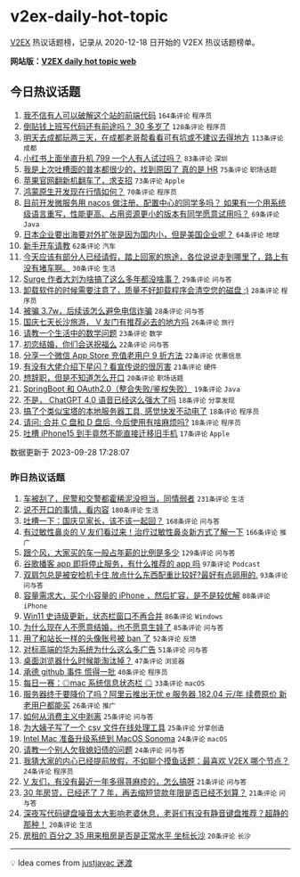 # v2ex-daily-hot-topic

[V2EX](https://www.v2ex.com/) 热议话题榜，记录从 2020-12-18 日开始的 V2EX 热议话题榜单。

**网站版：[V2EX daily hot topic web](https://boojack.github.io/v2ex-daily-hot-topic-web/)**

## 今日热议话题

<!-- TODAY BEGIN -->

1. [我不信有人可以破解这个站的前端代码](https://www.v2ex.com/t/978002) `164条评论` `程序员`
1. [倒贴钱上班写代码还有前途吗？ 30 多岁了](https://www.v2ex.com/t/977938) `128条评论` `程序员`
1. [明天去成都玩两三天，在成都老哥帮看看可有坑或不建议去得地方](https://www.v2ex.com/t/977800) `113条评论` `成都`
1. [小红书上面坐直升机 799 一个人有人试过吗？](https://www.v2ex.com/t/977774) `83条评论` `深圳`
1. [我是上次吐槽面的普本都很少的，找到原因了 真的是 HR](https://www.v2ex.com/t/977828) `75条评论` `职场话题`
1. [苹果官网翻新机翻车了，求支招](https://www.v2ex.com/t/977840) `73条评论` `Apple`
1. [鸿蒙原生开发现在行情如何？](https://www.v2ex.com/t/977996) `70条评论` `程序员`
1. [目前开发微服务用 nacos 做注册、配置中心的同学多吗？ 如果有一个用系统级语言重写，性能更高、占用资源更小的版本有同学愿意试用吗？](https://www.v2ex.com/t/977787) `69条评论` `Java`
1. [日本企业要出海要对外扩张是因为国内小，但是美国企业呢？](https://www.v2ex.com/t/977783) `64条评论` `地球`
1. [新手开车请教](https://www.v2ex.com/t/977823) `62条评论` `汽车`
1. [今天应该有部分人已经请假，踏上回家的旅途，各位说说走到哪里了，路上有没有堵车啊。](https://www.v2ex.com/t/977777) `30条评论` `生活`
1. [Surge 作者大刘为啥搞了这么多年都没啥事？](https://www.v2ex.com/t/977782) `29条评论` `问与答`
1. [卸载软件的时候需要注意了，质量不好卸载程序会清空您的磁盘 :)](https://www.v2ex.com/t/978051) `28条评论` `程序员`
1. [被骗 3.7w，后续该怎么避免电信诈骗](https://www.v2ex.com/t/977869) `28条评论` `问与答`
1. [国庆七天长沙旅游， V 友门有推荐必去的地方吗](https://www.v2ex.com/t/977791) `26条评论` `旅行`
1. [请教一个生活中的数学问题](https://www.v2ex.com/t/978074) `23条评论` `数学`
1. [初恋结婚，你们会送祝福么](https://www.v2ex.com/t/977972) `22条评论` `问与答`
1. [分享一个微信 App Store 充值老用户 9 折方法](https://www.v2ex.com/t/977827) `22条评论` `优惠信息`
1. [有没有大佬介绍下星闪？看宣传说的很厉害](https://www.v2ex.com/t/977839) `21条评论` `硬件`
1. [想辞职，但是不知道怎么开口](https://www.v2ex.com/t/977943) `20条评论` `职场话题`
1. [SpringBoot 和 OAuth2.0（整合失败/鉴权失败）](https://www.v2ex.com/t/977998) `19条评论` `Java`
1. [不是， ChatGPT 4.0 语音已经这么强大了吗](https://www.v2ex.com/t/978040) `18条评论` `分享发现`
1. [搞了个类似宝塔的本地服务器工具, 感觉快发不动电了](https://www.v2ex.com/t/978025) `18条评论` `程序员`
1. [请问: 合并 C 盘和 D 盘后, 今后使用有啥麻烦吗?](https://www.v2ex.com/t/977798) `18条评论` `程序员`
1. [吐槽 iPhone15 到手竟然不能直接迁移旧手机](https://www.v2ex.com/t/977915) `17条评论` `Apple`

数据更新于 2023-09-28 17:28:07

<!-- TODAY END -->

### 昨日热议话题

<!-- YESTERDAY BEGIN -->

1. [车被刮了，民警和交警都霍稀泥没担当，同情弱者](https://www.v2ex.com/t/977543) `231条评论` `生活`
1. [说不开口的事情，看内容](https://www.v2ex.com/t/977464) `180条评论` `生活`
1. [吐槽一下：国庆见家长，该不该一起回？](https://www.v2ex.com/t/977451) `168条评论` `问与答`
1. [有过敏性鼻炎的 V 友们看过来！治疗过敏性鼻炎新方式了解一下](https://www.v2ex.com/t/977542) `166条评论` `推广`
1. [跟个风，大家买的车一般占年薪的比例是多少](https://www.v2ex.com/t/977503) `129条评论` `问与答`
1. [谷歌播客 app 即将停止服务，有什么推荐的 app 吗](https://www.v2ex.com/t/977447) `97条评论` `Podcast`
1. [双肩包总是被安检机卡住,放点什么东西配重比较好?最好有点卵用的.](https://www.v2ex.com/t/977481) `93条评论` `问与答`
1. [容量需求大，买个小容量的 iPhone ，然后扩容，是不是较优解](https://www.v2ex.com/t/977539) `88条评论` `iPhone`
1. [Win11 史诗级更新，状态栏窗口不再合并](https://www.v2ex.com/t/977487) `86条评论` `Windows`
1. [为什么现在人不愿意结婚，也不愿意生娃了](https://www.v2ex.com/t/977615) `85条评论` `问与答`
1. [用了和站长一样的头像账号被 ban 了](https://www.v2ex.com/t/977465) `52条评论` `反馈`
1. [对标高端的华为系统为什么这么多广告](https://www.v2ex.com/t/977473) `51条评论` `问与答`
1. [桌面浏览器什么时候能淘汰掉？](https://www.v2ex.com/t/977655) `47条评论` `浏览器`
1. [承德 github 事件 慌得一批](https://www.v2ex.com/t/977713) `40条评论` `程序员`
1. [每日一赛：◎mac 系统信息状态栏 ◎](https://www.v2ex.com/t/977653) `33条评论` `macOS`
1. [服务器终于要降价了吗？阿里云推出无忧 e 服务器 182.04 元/年 续费原价 新老用户都能买](https://www.v2ex.com/t/977603) `26条评论` `推广`
1. [如何从消费主义中剥离](https://www.v2ex.com/t/977606) `25条评论` `问与答`
1. [为大姨子写了一个 csv 文件在线处理工具](https://www.v2ex.com/t/977438) `25条评论` `分享创造`
1. [Intel Mac 准备升级系统到 MacOS Sonoma](https://www.v2ex.com/t/977648) `24条评论` `macOS`
1. [请教一个别人欠我媳妇债的问题](https://www.v2ex.com/t/977610) `24条评论` `问与答`
1. [我猜大家的内心已经提前放假，不如聊个摸鱼话题：最喜欢 V2EX 哪个节点？](https://www.v2ex.com/t/977561) `24条评论` `程序员`
1. [V 友们，有没有最近一年多得荨麻疹的，怎么搞呀](https://www.v2ex.com/t/977619) `21条评论` `问与答`
1. [30 年房贷，已经还了 7 年，再去缩短贷款年限是否已经不划算？](https://www.v2ex.com/t/977439) `21条评论` `问与答`
1. [深夜写代码键盘噪音太大影响老婆休息，老哥们有没有静音键盘推荐？超静的那种！](https://www.v2ex.com/t/977755) `20条评论` `生活`
1. [房租的 百分之 35 用来租房是否是正常水平 坐标长沙](https://www.v2ex.com/t/977486) `20条评论` `长沙`

<!-- YESTERDAY END -->

---

💡 Idea comes from [justjavac 迷渡](https://github.com/justjavac/)

